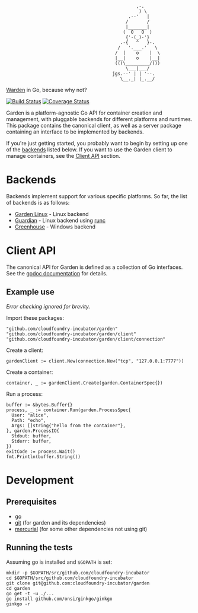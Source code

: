```
                                                 ,-.
                                                  ) \
                                              .--'   |
                                             /       /
                                             |_______|
                                            (  O   O  )
                                             {'-(_)-'}
                                           .-{   ^   }-.
                                          /   '.___.'   \
                                         /  |    o    |  \
                                         |__|    o    |__|
                                         (((\_________/)))
                                             \___|___/
                                        jgs.--' | | '--.
                                           \__._| |_.__/
```

[Warden](https://github.com/cloudfoundry/warden) in Go, because why not?

[![Build Status](https://travis-ci.org/cloudfoundry-incubator/garden.png?branch=master)](https://travis-ci.org/cloudfoundry-incubator/garden)
[![Coverage Status](https://coveralls.io/repos/cloudfoundry-incubator/garden/badge.png?branch=HEAD)](https://coveralls.io/r/cloudfoundry-incubator/garden?branch=HEAD)

Garden is a platform-agnostic Go API for container creation and management, with pluggable backends for different platforms and runtimes.
This package contains the canonical client, as well as a server package containing an interface to be implemented by backends.

If you're just getting started, you probably want to begin by setting up one of the [backends](#backends) listed below.
If you want to use the Garden client to manage containers, see the [Client API](#client-api) section.

# Backends

Backends implement support for various specific platforms.
So far, the list of backends is as follows:

 - [Garden Linux](https://github.com/cloudfoundry-incubator/garden-linux/) - Linux backend
 - [Guardian](https://github.com/cloudfoundry-incubator/guardian/) - Linux backend using [runc](https://github.com/opencontainers/runc)
 - [Greenhouse](https://github.com/cloudfoundry-incubator/garden-windows) - Windows backend

# Client API

The canonical API for Garden is defined as a collection of Go interfaces.
See the [godoc documentation](http://godoc.org/github.com/cloudfoundry-incubator/garden) for details.

## Example use

_Error checking ignored for brevity._

Import these packages:
```
"github.com/cloudfoundry-incubator/garden"
"github.com/cloudfoundry-incubator/garden/client"
"github.com/cloudfoundry-incubator/garden/client/connection"
```

Create a client:
```
gardenClient := client.New(connection.New("tcp", "127.0.0.1:7777"))
```

Create a container:
```
container, _ := gardenClient.Create(garden.ContainerSpec{})
```

Run a process:
```
buffer := &bytes.Buffer{}
process, _ := container.Run(garden.ProcessSpec{
  User: "alice",
  Path: "echo",
  Args: []string{"hello from the container"},
}, garden.ProcessIO{
  Stdout: buffer,
  Stderr: buffer,
})
exitCode := process.Wait()
fmt.Println(buffer.String())
```

# Development

## Prerequisites

* [go](https://golang.org)
* [git](http://git-scm.com/) (for garden and its dependencies)
* [mercurial](http://mercurial.selenic.com/) (for some other dependencies not using git)

## Running the tests

Assuming go is installed and `$GOPATH` is set:
```
mkdir -p $GOPATH/src/github.com/cloudfoundry-incubator
cd $GOPATH/src/github.com/cloudfoundry-incubator
git clone git@github.com:cloudfoundry-incubator/garden
cd garden
go get -t -u ./...
go install github.com/onsi/ginkgo/ginkgo
ginkgo -r
```
